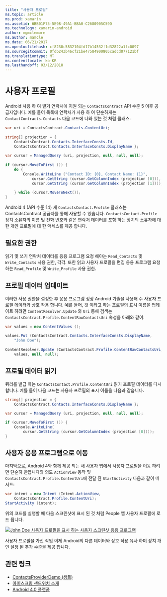 ```yaml
---
title: "사용자 프로필"
ms.topic: article
ms.prod: xamarin
ms.assetid: 6BB01F75-5E98-49A1-BBA0-C2680905C59D
ms.technology: xamarin-android
author: mgmclemore
ms.author: mamcle
ms.date: 06/21/2017
ms.openlocfilehash: cf8230c5832104fd17b14532f1d32822a1fc0097
ms.sourcegitcommit: 0fdb243b46cf21be47584900805cadcd077121bf
ms.translationtype: MT
ms.contentlocale: ko-KR
ms.lasthandoff: 03/12/2018
---
```

# <a name="user-profile"></a>사용자 프로필

Android 사용 하 여 열거 연락처에 지원 되는 `ContactsContract` API 수준 5 이후 공급자입니다. 예를 들어 목록에 연락처가 사용 하 여 단순하게는 `ContactContracts.Contacts` 다음 코드에 나와 있는 것 처럼 클래스:

```csharp
var uri = ContactsContract.Contacts.ContentUri;
           
string[] projection = {
    ContactsContract.Contacts.InterfaceConsts.Id,
    ContactsContract.Contacts.InterfaceConsts.DisplayName };
           
var cursor = ManagedQuery (uri, projection, null, null, null);
           
if (cursor.MoveToFirst ()) {
    do {
        Console.WriteLine ("Contact ID: {0}, Contact Name: {1}",
            cursor.GetString (cursor.GetColumnIndex (projection [0])),
            cursor.GetString (cursor.GetColumnIndex (projection [1])));
                   
    } while (cursor.MoveToNext());
}
```

Android 4 (API 수준 14) 새 `ContactsContact.Profile` 클래스는 ContactsContract 공급자를 통해 사용할 수 있습니다. `ContactsContact.Profile` 장치 소유자의 이름 및 전화 번호와 같은 연락처 데이터를 포함 하는 장치의 소유자에 대 한 개인 프로필에 대 한 액세스를 제공 합니다.


## <a name="required-permissions"></a>필요한 권한

읽기 및 쓰기 연락처 데이터를 응용 프로그램 요청 해야는 `Read_Contacts` 및 `Write_Contacts` 사용 권한, 각각. 또한 읽고 사용자 프로필을 편집 응용 프로그램 요청 하는 `Read_Profile` 및 `Write_Profile` 사용 권한.


## <a name="updating-profile-data"></a>프로필 데이터 업데이트

이러한 사용 권한을 설정한 후 응용 프로그램 정상 Android 기술을 사용해 수 사용자 프로필 데이터와 상호 작용 합니다. 예를 들어, 것 이라고 하는 프로필의 표시 이름을 업데이트 하려면 `ContentResolver.Update` 와 `Uri` 통해 검색는 `ContactsContract.Profile.ContentRawContactsUri` 속성을 아래와 같이:

```csharp
var values = new ContentValues ();
          
values.Put (ContactsContract.Contacts.InterfaceConsts.DisplayName,
    "John Doe");
           
ContentResolver.Update (ContactsContract.Profile.ContentRawContactsUri,
    values, null, null);
```


## <a name="reading-profile-data"></a>프로필 데이터 읽기

쿼리를 발급 하는 `ContactsContact.Profile.ContentUri` 읽기 프로필 데이터를 다시 합니다. 예를 들어 다음 코드는 사용자 프로필의 표시 이름을 다음과 같습니다.

```csharp
string[] projection = {
    ContactsContract.Contacts.InterfaceConsts.DisplayName };
           
var cursor = ManagedQuery (uri, projection, null, null, null);

if (cursor.MoveToFirst ()) {
    Console.WriteLine(
        cursor.GetString (cursor.GetColumnIndex (projection [0])));
}
```


## <a name="navigating-to-the-people-app"></a>사용자 응용 프로그램으로 이동

마지막으로, Android 4와 함께 제공 되는 새 사용자 앱에서 사용자 프로필을 이동 하려면 단순히 만듭니다와 의도 `ActionView` 동작 및 `ContactsContract.Profile.ContentUri`에 전달 된 `StartActivity` 다음과 같이 메서드:

```csharp
var intent = new Intent (Intent.ActionView,
    ContactsContract.Profile.ContentUri);           
StartActivity (intent);
```

위의 코드를 실행할 때 다음 스크린샷에 표시 된 것 처럼 People 앱 사용자 프로필에 로드 됩니다.

[![John Doe 사용자 프로필을 표시 하는 사용자 스크린샷 응용 프로그램](user-profile-images/15-people-app.png)](user-profile-images/15-people-app.png#lightbox)

사용자 프로필을 가진 작업 이제 Android의 다른 데이터와 상호 작용 유사 하며 장치 개인 설정 된 추가 수준을 제공 합니다.



## <a name="related-links"></a>관련 링크

- [ContactsProviderDemo (샘플)](https://developer.xamarin.com/samples/monodroid/ContactsProviderDemo/)
- [아이스크림 샌드위치 소개](http://www.android.com/about/ice-cream-sandwich/)
- [Android 4.0 플랫폼](http://developer.android.com/sdk/android-4.0.html)
